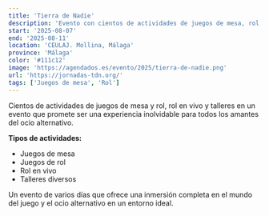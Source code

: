 ```yaml
---
title: 'Tierra de Nadie'
description: 'Evento con cientos de actividades de juegos de mesa, rol, rol en vivo y talleres en CEULAJ, Mollina.'
start: '2025-08-07'
end: '2025-08-11'
location: 'CEULAJ. Mollina, Málaga'
province: 'Málaga'
color: '#111c12'
image: 'https://agendados.es/evento/2025/tierra-de-nadie.png'
url: 'https://jornadas-tdn.org/'
tags: ['Juegos de mesa', 'Rol']
---
```


Cientos de actividades de juegos de mesa y rol, rol en vivo y talleres en un evento que promete ser una experiencia inolvidable para todos los amantes del ocio alternativo.

**Tipos de actividades:**
- Juegos de mesa
- Juegos de rol
- Rol en vivo
- Talleres diversos

Un evento de varios días que ofrece una inmersión completa en el mundo del juego y el ocio alternativo en un entorno ideal.
